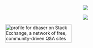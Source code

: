 <p align="center">
  <a href="https://git.io/typing-svg"><img src="https://readme-typing-svg.demolab.com?font=Fira+Code&pause=1000&color=F5B700&repeat=false&random=false&width=435&lines=Art+is+what+you+can+get+away+with+😜"/></a>
</p>

<p align="center">
  <a href="https://git.io/streak-stats"><img src="https://streak-stats.demolab.com/?user=DenverCoder1&theme=blue-green"/></a>
</p>

<p aligh="center">
  <a href="https://stackexchange.com/users/18365544/dbaser"><img src="https://stackexchange.com/users/flair/18365544.png" width="208" height="58" alt="profile for dbaser on Stack Exchange, a network of free, community-driven Q&amp;A sites" title="profile for dbaser on Stack Exchange, a network of free, community-driven Q&amp;A sites" /></a>
</p>
